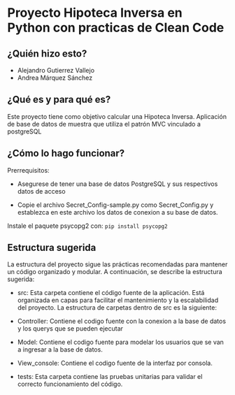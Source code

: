 # Proyecto Hipoteca Inversa en Python con practicas de Clean Code


## ¿Quién hizo esto?

- Alejandro Gutierrez Vallejo
- Andrea Márquez Sánchez

## ¿Qué es y para qué es?

Este proyecto tiene como objetivo calcular una Hipoteca Inversa.
Aplicación de base de datos de muestra que utiliza el patrón MVC vinculado a postgreSQL

## ¿Cómo lo hago funcionar?

Prerrequisitos:
- Asegurese de tener una base de datos PostgreSQL y sus respectivos datos de acceso

- Copie el archivo Secret_Config-sample.py como Secret_Config.py y establezca en este archivo los datos de conexion a su base de datos.


Instale el paquete psycopg2 con:
`
pip install psycopg2
`

## Estructura sugerida

La estructura del proyecto sigue las prácticas recomendadas para mantener un código organizado y modular. A continuación, se describe la estructura sugerida:

- src: Esta carpeta contiene el código fuente de la aplicación. Está organizada en capas para facilitar el mantenimiento y la escalabilidad del proyecto. La estructura de carpetas dentro de src es la siguiente:

* Controller: Contiene el codigo fuente con la conexion a la base de datos y los querys que se pueden ejecutar

* Model: Contiene el codigo fuente para modelar los usuarios que se van a ingresar a la base de datos.

* View_console: Contiene el codigo fuente de la interfaz por consola.

- tests: Esta carpeta contiene las pruebas unitarias para validar el correcto funcionamiento del código.
